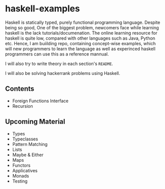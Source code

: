 # haskell-examples

Haskell is statically typed, purely functional programming language. Despite being so good, One of the biggest problem, newcomers face while learning haskell is the lack tutorials/documenation. The online learning resource for haskell is quite low, compared with other languages such as Java, Python etc. Hence, I am buiilding repo, containing concept-wise examples, which will new programmers to learn the language as well as experinced haskell programmers can use this as a reference mannual.

I will also try to write theory in each section's `README`.

I will also be solving hackerrank problems using Haskell.

## Contents
 - Foreign Functions Interface
 - Recursion

## Upcoming Material
- Types
- Typeclasses
- Pattern Matching
- Lists
- Maybe & Either
- Maps
- Functors
- Applicatives
- Monads
- Testing
